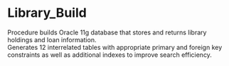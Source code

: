 # Library_Build
Procedure builds Oracle 11g database that stores and returns library holdings and loan information.  
Generates 12 interrelated tables with appropriate primary and foreign key constraints as well as additional indexes to improve search efficiency.
